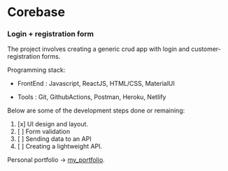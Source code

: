 # Corebase

### Login + registration form

The project involves creating a generic crud app with login and customer-registration forms.

Programming stack:

- FrontEnd
  : Javascript, ReactJS, HTML/CSS, MaterialUI

- Tools
  : Git, GithubActions, Postman, Heroku, Netlify

Below are some of the development steps done or remaining:

1. [x] UI design and layout.
1. [ ] Form validation
1. [ ] Sending data to an API
1. [ ] Creating a lightweight API.

Personal portfolio -> [my_portfolio](https://brianwebportal.netlify.app/).
